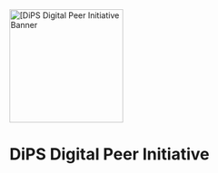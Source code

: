 <img src="https://github.com/DiPS-Digital-Peer-Initiative/.github/blob/master/images/logo.png" alt="[DiPS Digital Peer Initiative Banner" width="200">

# DiPS Digital Peer Initiative
